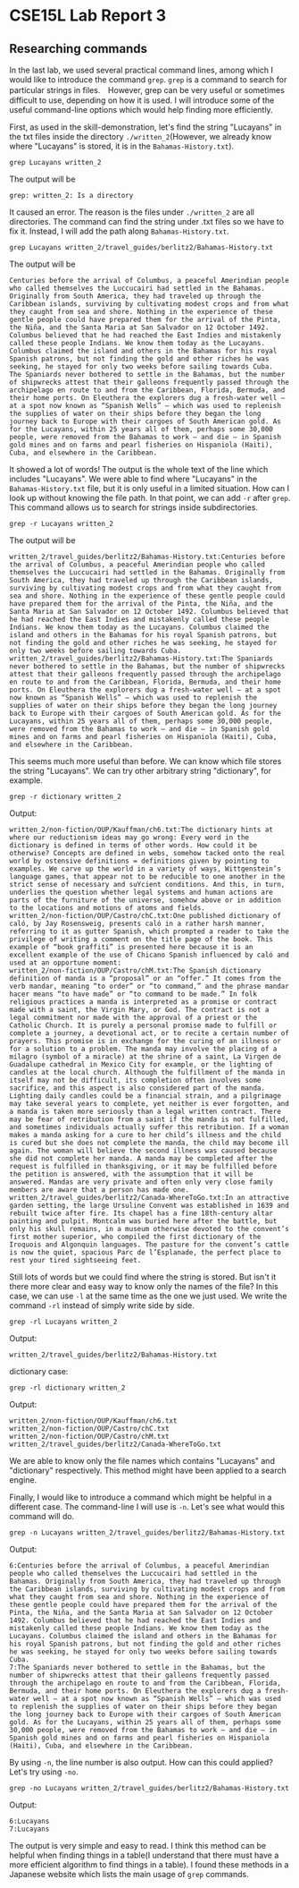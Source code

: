 # CSE15L Lab Report 3

## Researching commands

In the last lab, we used several practical command lines, among which I would like to introduce the command `grep`. `grep` is a command to search for particular strings in files.　However, grep can be very useful or sometimes difficult to use, depending on how it is used. I will introduce some of the useful command-line options which would help finding more efficiently.

First, as used in the skill-demonstration, let's find the string "Lucayans" in the txt files inside the directory `./written_2`(However, we already know where "Lucayans" is stored, it is in the `Bahamas-History.txt`).

```
grep Lucayans written_2
```
The output will be 
```
grep: written_2: Is a directory
```

It caused an error. The reason is the files under `./written_2` are all directories. The command can find the string under .txt files so we have to fix it. Instead, I will add the path along `Bahamas-History.txt`.
```
grep Lucayans written_2/travel_guides/berlitz2/Bahamas-History.txt
```
The output will be
```
Centuries before the arrival of Columbus, a peaceful Amerindian people who called themselves the Luccucairi had settled in the Bahamas. Originally from South America, they had traveled up through the Caribbean islands, surviving by cultivating modest crops and from what they caught from sea and shore. Nothing in the experience of these gentle people could have prepared them for the arrival of the Pinta, the Niña, and the Santa Maria at San Salvador on 12 October 1492. Columbus believed that he had reached the East Indies and mistakenly called these people Indians. We know them today as the Lucayans. Columbus claimed the island and others in the Bahamas for his royal Spanish patrons, but not finding the gold and other riches he was seeking, he stayed for only two weeks before sailing towards Cuba.
The Spaniards never bothered to settle in the Bahamas, but the number of shipwrecks attest that their galleons frequently passed through the archipelago en route to and from the Caribbean, Florida, Bermuda, and their home ports. On Eleuthera the explorers dug a fresh-water well — at a spot now known as “Spanish Wells” — which was used to replenish the supplies of water on their ships before they began the long journey back to Europe with their cargoes of South American gold. As for the Lucayans, within 25 years all of them, perhaps some 30,000 people, were removed from the Bahamas to work — and die — in Spanish gold mines and on farms and pearl fisheries on Hispaniola (Haiti), Cuba, and elsewhere in the Caribbean.
```

It showed a lot of words! The output is the whole text of the line which includes "Lucayans". We were able to find where "Lucayans" in the `Bahamas-History.txt` file, but it is only useful in a limited situation. How can I look up without knowing the file path.
In that point, we can add `-r` after `grep`. This command allows us to search for strings inside subdirectories.

```
grep -r Lucayans written_2
```
The output will be
```
written_2/travel_guides/berlitz2/Bahamas-History.txt:Centuries before the arrival of Columbus, a peaceful Amerindian people who called themselves the Luccucairi had settled in the Bahamas. Originally from South America, they had traveled up through the Caribbean islands, surviving by cultivating modest crops and from what they caught from sea and shore. Nothing in the experience of these gentle people could have prepared them for the arrival of the Pinta, the Niña, and the Santa Maria at San Salvador on 12 October 1492. Columbus believed that he had reached the East Indies and mistakenly called these people Indians. We know them today as the Lucayans. Columbus claimed the island and others in the Bahamas for his royal Spanish patrons, but not finding the gold and other riches he was seeking, he stayed for only two weeks before sailing towards Cuba.
written_2/travel_guides/berlitz2/Bahamas-History.txt:The Spaniards never bothered to settle in the Bahamas, but the number of shipwrecks attest that their galleons frequently passed through the archipelago en route to and from the Caribbean, Florida, Bermuda, and their home ports. On Eleuthera the explorers dug a fresh-water well — at a spot now known as “Spanish Wells” — which was used to replenish the supplies of water on their ships before they began the long journey back to Europe with their cargoes of South American gold. As for the Lucayans, within 25 years all of them, perhaps some 30,000 people, were removed from the Bahamas to work — and die — in Spanish gold mines and on farms and pearl fisheries on Hispaniola (Haiti), Cuba, and elsewhere in the Caribbean.
```

This seems much more useful than before. We can know which file stores the string "Lucayans". We can try other arbitrary string "dictionary", for example.
```
grep -r dictionary written_2
```
Output:
```
written_2/non-fiction/OUP/Kauffman/ch6.txt:The dictionary hints at where our reductionism ideas may go wrong: Every word in the dictionary is defined in terms of other words. How could it be otherwise? Concepts are defined in webs, somehow tacked onto the real world by ostensive definitions = definitions given by pointing to examples. We carve up the world in a variety of ways, Wittgenstein’s language games, that appear not to be reducible to one another in the strict sense of necessary and suYcient conditions. And this, in turn, underlies the question whether legal systems and human actions are parts of the furniture of the universe, somehow above or in addition to the locations and motions of atoms and fields.
written_2/non-fiction/OUP/Castro/chC.txt:One published dictionary of caló, by Jay Rosensweig, presents caló in a rather harsh manner, referring to it as gutter Spanish, which prompted a reader to take the privilege of writing a comment on the title page of the book. This example of “book graffiti” is presented here because it is an excellent example of the use of Chicano Spanish influenced by caló and used at an opportune moment:
written_2/non-fiction/OUP/Castro/chM.txt:The Spanish dictionary definition of manda is a “proposal” or an “offer.” It comes from the verb mandar, meaning “to order” or “to command,” and the phrase mandar hacer means “to have made” or “to command to be made.” In folk religious practices a manda is interpreted as a promise or contract made with a saint, the Virgin Mary, or God. The contract is not a legal commitment nor made with the approval of a priest or the Catholic Church. It is purely a personal promise made to fulfill or complete a journey, a devotional act, or to recite a certain number of prayers. This promise is in exchange for the curing of an illness or for a solution to a problem. The manda may involve the placing of a milagro (symbol of a miracle) at the shrine of a saint, La Virgen de Guadalupe cathedral in Mexico City for example, or the lighting of candles at the local church. Although the fulfillment of the manda in itself may not be difficult, its completion often involves some sacrifice, and this aspect is also considered part of the manda. Lighting daily candles could be a financial strain, and a pilgrimage may take several years to complete, yet neither is ever forgotten, and a manda is taken more seriously than a legal written contract. There may be fear of retribution from a saint if the manda is not fulfilled, and sometimes individuals actually suffer this retribution. If a woman makes a manda asking for a cure to her child’s illness and the child is cured but she does not complete the manda, the child may become ill again. The woman will believe the second illness was caused because she did not complete her manda. A manda may be completed after the request is fulfilled in thanksgiving, or it may be fulfilled before the petition is answered, with the assumption that it will be answered. Mandas are very private and often only very close family members are aware that a person has made one.
written_2/travel_guides/berlitz2/Canada-WhereToGo.txt:In an attractive garden setting, the large Ursuline Convent was established in 1639 and rebuilt twice after fire. Its chapel has a fine 18th-century altar painting and pulpit. Montcalm was buried here after the battle, but only his skull remains, in a museum otherwise devoted to the convent’s first mother superior, who compiled the first dictionary of the Iroquois and Algonquin languages. The pasture for the convent’s cattle is now the quiet, spacious Parc de l’Esplanade, the perfect place to rest your tired sightseeing feet.
```

Still lots of words but we could find where the string is stored. But isn't it there more clear and easy way to know only the names of the file? In this case, we can use `-l` at the same time as the one we just used. We write the command `-rl` instead of simply write side by side.

```
grep -rl Lucayans written_2
```
Output:
```
written_2/travel_guides/berlitz2/Bahamas-History.txt
```
dictionary case:
```
grep -rl dictionary written_2
```
Output:
```
written_2/non-fiction/OUP/Kauffman/ch6.txt
written_2/non-fiction/OUP/Castro/chC.txt
written_2/non-fiction/OUP/Castro/chM.txt
written_2/travel_guides/berlitz2/Canada-WhereToGo.txt
```

We are able to know only the file names which contains "Lucayans" and "dictionary" respectively. This method might have been applied to a search engine.

Finally, I would like to introduce a command which might be helpful in a different case. The command-line I will use is `-n`. Let's see what would this command will do.
```
grep -n Lucayans written_2/travel_guides/berlitz2/Bahamas-History.txt 
```
Output:
```
6:Centuries before the arrival of Columbus, a peaceful Amerindian people who called themselves the Luccucairi had settled in the Bahamas. Originally from South America, they had traveled up through the Caribbean islands, surviving by cultivating modest crops and from what they caught from sea and shore. Nothing in the experience of these gentle people could have prepared them for the arrival of the Pinta, the Niña, and the Santa Maria at San Salvador on 12 October 1492. Columbus believed that he had reached the East Indies and mistakenly called these people Indians. We know them today as the Lucayans. Columbus claimed the island and others in the Bahamas for his royal Spanish patrons, but not finding the gold and other riches he was seeking, he stayed for only two weeks before sailing towards Cuba.
7:The Spaniards never bothered to settle in the Bahamas, but the number of shipwrecks attest that their galleons frequently passed through the archipelago en route to and from the Caribbean, Florida, Bermuda, and their home ports. On Eleuthera the explorers dug a fresh-water well — at a spot now known as “Spanish Wells” — which was used to replenish the supplies of water on their ships before they began the long journey back to Europe with their cargoes of South American gold. As for the Lucayans, within 25 years all of them, perhaps some 30,000 people, were removed from the Bahamas to work — and die — in Spanish gold mines and on farms and pearl fisheries on Hispaniola (Haiti), Cuba, and elsewhere in the Caribbean.
```

By using `-n`, the line number is also output. How can this could applied? Let's try using `-no`.
```
grep -no Lucayans written_2/travel_guides/berlitz2/Bahamas-History.txt
```
Output:
```
6:Lucayans
7:Lucayans
```

The output is very simple and easy to read. I think this method can be helpful when finding things in a table(I understand that there must have a more efficient algorithm to find things in a table).
I found these methods in a Japanese website which lists the main usage of `grep` commands.

